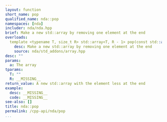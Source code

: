 ```yaml
---
layout: function
short_name: pop
qualified_name: nda::pop
namespaces: [nda]
includer: nda/nda.hpp
brief: Make a new std::array by removing one element at the end
overloads:
  template <typename T, size_t R> std::array<T, R - 1> pop(const std::array<T, R> & a):
    desc: Make a new std::array by removing one element at the end
    source: nda/std_addons/array.hpp
desc: ""
params:
  a: The array
tparams:
  T: ""
  R: __MISSING__
return_value: A new std::array with the element less at the end
example:
  desc: __MISSING__
  code: __MISSING__
see-also: []
title: nda::pop
permalink: /cpp-api/nda/pop
...
```


